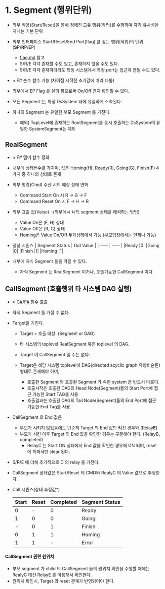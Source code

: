 # 1. Segment (행위단위)

<!-- 확인:  `외부` : 부모를 포함한 상부를 의미.  타 시스템을 의미하는 것이 아님 -->

- 외부 작용(Start/Reset)을 통해 정해진 고유 행위(작업)를 수행하며 자기 유사성을 지니는 기본 단위
- 외부 인터페이스 Start/Reset/End Port(flag) 를 갖는 행위(작업)의 단위 (**S**P/**R**P/**E**P)
  - [flag.md](flag.md) 참고
  - S/R/E 각각 존재할 수도 있고, 존재하지 않을 수도 있다.
  - S/R/E 각각 존재하더라도 특정 시스템에서 특정 port는 접근이 안될 수도 있다.

- $\approx$ F# 순수 함수 기능 (차이점 시작전 초기값에 따라 다름)
- 외부에서 EP Flag 를 살펴 봄으로써 On/Off 인지 확인할 수 있다.
- 모든 Segment 는, 특정 DsSystem 내에 유일하게 소속된다.
- 하나의 Segment 는 유일한 부모 Segment 를 가진다.
  - 예외) TopLevel에 존재하는 RootSegment를 동시 호출하는 DsSystem의 유일한 SystemSegment는 제외
  
## RealSegment

- $\approx$ F# 멤버 함수 정의
- 내부에 상태변수를 가지며, 값은 Homing(H), Ready(R), Going(G), Finish(F) 4가지 중 하나의 상태로 존재
- 외부 명령(Cmd) 수신 시의 예상 상태 변화
  - Command Start On 시 R → G → F
  - Command Reset On 시 F → H → R
- 외부 표출 값(Value) : (외부에서 나의 segment 상태를 해석하는 방법)
  - Value On은 (F, H) 상태
  - Value Off은 (R, G) 상태
  - Homing은 Value On/Off 두개상태에서 가능 (부모입장에서는 언제나 가능)
- 정상 시퀀스
    | Segment Status | Out Value |
    | ----  | ---- |
    |Ready  |0|
    |Going  |0|
    |Finish |1|
    |Homing |1|

- 내부에 자식 Segment 들을 가질 수 있다.
  - 자식 Segment 는 RealSegment 이거나, 호출가능한 CallSegment 이다.

## CallSegment (호출행위 타 시스템 DAG 실행)

- $\approx$ C#/F# 함수 호출
- 자식 Segment 를 가질 수 없다.
- Target을 가진다.
  - Target = 호출 대상. (Segment or DAG)
  - 타 시스템의 toplevel RealSegment 혹은 toplevel 의 DAG.
  - Target 이 CallSegment 일 수는 없다.

  - Target은 해당 시스템 toplevel에 DAG(directed acyclic graph 유향비순환) 형태로 존재해야 하며,
    - 호출한 Segment 와 호출된 Segment 가 속한 system 은 반드시 다르다.
    - 호출시작은 호출된 DAG의 Head Node(Segment)들의 Start Port에 접근 가능한 Start TAG를 사용
    - 호출결과는 호출된 DAG의 Tail Node(Segment)들의 End Port에 접근 가능한 End Tag를 사용


- CallSegment 의 End 값은
  - 부모가 시키지 않았음에도 단순히 Target 의 End 값만 켜진 경우와 (Relay**E**)
  - 부모가 시킨 이후 Target 의 End 값을 확인한 경우는 구분해야 한다. (Relay**C**, completed)
    - RelayC 는 Start ON 상태에서 End 값을 확인한 경우에 ON 되며, reset 에 의해서만 clear 된다.
- S/R/E 에 더해 추가적으로 C 의 relay 를 가진다.
- CallSegment 상태값은 Start/Reset 의 CMD와 RealyC 의 Value 값으로 추정한다.

- Call 시퀀스(상태 추정값*)
  <!-- | CMD  | Out Value | Segment Status |
  | ----- | ----  | ---- |
  | Start(OFF) |0|Ready*  |
  | Start(ON) |0|Going*  |
  | Reset(OFF) |1|Finish* |
  | Reset(ON) |1|Homing* |   -->

  | Start | Reset | Completed | Segment Status |
  | ----- | ----  | ----| --- |
  | 0     | -     | 0   | Ready |
  | 1     | 0     | 0   | Going |
  | -     | 0     | 1   | Finish|
  | 0     | 1     | 1   | Homing |
  | 1     | 1     | -   | Error |

#### CallSegment 관련 원위치
- 부모 segment 가 child 의 CallSegment 들의 원위치 확인을 수행할 때에는 RealyC 대신 RelayE 를 이용해서 확인한다.
- 원위치 확인시, Target 의 reset 관계가 반영되어야 한다.




